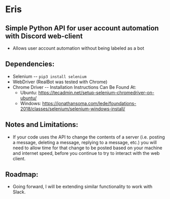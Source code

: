 # Eris
## Simple Python API for user account automation with Discord web-client
-  Allows user account automation without being labeled as a bot

## Dependencies:
- Selenium -- `pip3 install selenium`
- WebDriver (RealBot was tested with Chrome)
- Chrome Driver -- Installation Instructions Can Be Found At:
    - Ubuntu: https://tecadmin.net/setup-selenium-chromedriver-on-ubuntu/
    - Windows: https://jonathansoma.com/lede/foundations-2018/classes/selenium/selenium-windows-install/

## Notes and Limitations:
- If your code uses the API to change the contents of a server (i.e. posting a message, deleting a message, replying to a message, etc.) you will need to allow time for that change to be posted based on your machine and internet speed, before you continue to try to interact with the web client.

## Roadmap:
- Going forward, I will be extending similar functionality to work with Slack.
